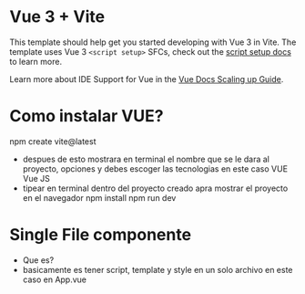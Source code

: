 # Vue 3 + Vite

This template should help get you started developing with Vue 3 in Vite. The template uses Vue 3 `<script setup>` SFCs, check out the [script setup docs](https://v3.vuejs.org/api/sfc-script-setup.html#sfc-script-setup) to learn more.

Learn more about IDE Support for Vue in the [Vue Docs Scaling up Guide](https://vuejs.org/guide/scaling-up/tooling.html#ide-support).


# Como instalar VUE?
npm create vite@latest
- despues de esto mostrara en terminal el nombre que se le dara al proyecto, opciones y debes escoger las tecnologias en este caso VUE
Vue
JS
- tipear en terminal dentro del proyecto creado apra mostrar el proyecto en el navegador
npm install
npm run dev

# Single File componente
- Que es?
- basicamente es tener script, template y style en un solo archivo en este caso en App.vue